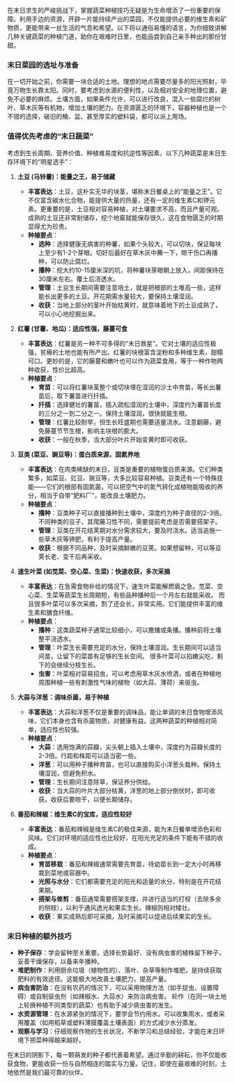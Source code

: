 在末日求生的严峻挑战下，掌握蔬菜种植技巧无疑是为生命增添了一份重要的保障。利用手边的资源，开辟一片能持续产出的菜园，不仅能提供必要的维生素和矿物质，更能带来一丝生活的气息和希望。以下将以通俗易懂的语言，为你细致讲解几种关键蔬菜的种植门道，助你在艰难时日里，也能品尝到自己亲手种出的那份甘甜。

### 末日菜园的选址与准备

在一切开始之前，你需要一块合适的土地。理想的地点需要尽量多的阳光照射，毕竟万物生长靠太阳。同时，要考虑到水源的便利性，以及相对安全的地理位置，避免不必要的麻烦。土壤方面，如果条件允许，可以进行改良，混入一些腐烂的树叶、草木灰等有机物，增加土壤的肥力。在资源匮乏的环境下，容器种植也是一个不错的选择，破旧的桶、盆、甚至厚实的塑料袋，都可以派上用场。

### 值得优先考虑的“末日蔬菜”

考虑到生长周期、营养价值、种植难易度和抗逆性等因素，以下几种蔬菜是末日生存环境下的“明星选手”：

1. **土豆 (马铃薯)：能量之王，易于储藏**

   * **丰富表达**：土豆，这朴实无华的块茎，堪称末日餐桌上的“能量之王”。它不仅富含碳水化合物，能提供大量的热量，还有一定的维生素C和钾元素。更重要的是，土豆相对容易种植，对土壤要求不高，而且产量可观。成熟的土豆还非常耐储存，挖个地窖就能保存很久，这在食物匮乏的时期显得尤为珍贵。
   * **种植要点**：
     * **选种**：选择健康无病害的种薯，如果个头较大，可以切块，保证每块上至少有1-2个芽眼。切好后最好在草木灰中蘸一下，晾干伤口再播种，可以防止腐烂。
     * **播种**：挖大约10-15厘米深的坑，将种薯块芽眼朝上放入，间距保持在30厘米左右。覆土后浇透水。
     * **管理**：土豆生长期间需要注意培土，就是把根部的土堆高一些，这样能长出更多的土豆。开花期需水量较大，要保持土壤湿润。
     * **收获**：当地上部分的茎叶开始枯黄时，就意味着地下的土豆成熟了，可以小心地挖掘出来。
2. **红薯 (甘薯、地瓜)：适应性强，藤蔓可食**

   * **丰富表达**：红薯是另一种不可多得的“末日救星”。它对土壤的适应性极强，贫瘠的土地也能有所产出。红薯的块根富含淀粉和多种维生素，甜糯可口。更妙的是，它的藤蔓和嫩叶也可以作为蔬菜食用，等于一种作物两种收获，性价比超高。
   * **种植要点**：
     * **育苗**：可以将红薯块茎整个或切块埋在湿润的沙土中育苗，等长出薯苗后，取下薯苗进行扦插。
     * **扦插**：选择健壮的薯苗，插入疏松湿润的土壤中，深度约为薯苗长度的三分之一到二分之一。保持土壤湿润，很快就能生根。
     * **管理**：红薯比较耐旱，但生长旺盛期也需要适量浇水。注意翻藤，避免藤蔓节节生根，影响主块根的膨大。
     * **收获**：一般在秋季，当大部分叶片开始变黄时即可收获。
3. **豆类 (菜豆、豌豆等)：蛋白质来源，固氮养地**

   * **丰富表达**：在肉类稀缺的末日，豆类是重要的植物蛋白质来源。它们种类繁多，如菜豆、豇豆、豌豆等，大多比较容易种植。豆类还有一个特殊技能——它们的根部有固氮菌，可以把空气中的氮气转化成植物能吸收的养分，相当于自带“肥料厂”，能改良土壤肥力。
   * **种植要点**：
     * **播种**：豆类种子可以直接播种到土壤中，深度约为种子直径的2-3倍。不同种类的豆子，其爬藤习性不同，需要提前考虑是否需要搭架子。
     * **管理**：豆类在开花结荚期对水分需求较大，要及时浇水。适当追施一些草木灰等钾肥，有利于提高产量。
     * **收获**：根据不同品种，及时采摘鲜嫩的豆荚。如果想留种，可以等豆荚长老、变干后再采收。
4. **速生叶菜 (如苋菜、空心菜、生菜)：快速收获，多次采摘**

   * **丰富表达**：在急需食物补给的情况下，速生叶菜能解燃眉之急。苋菜、空心菜、生菜等蔬菜生长周期短，有些品种播种后一个月左右就能采收。 而且很多叶菜可以多次采摘，割了还会长，非常实用。它们能提供丰富的维生素和膳食纤维。
   * **种植要点**：
     * **播种**：这类蔬菜种子通常比较细小，可以撒播或条播。播种前将土壤整平浇透水。
     * **管理**：叶菜生长需要充足的水分，保持土壤湿润。生长期间可以适当间苗，让留下的菜苗有足够的生长空间。 很多叶菜可以掐嫩尖吃，剩下的会继续分枝生长。
     * **虫害**：叶菜相对容易招虫，可以考虑用草木灰水喷洒，或者在种植地周围种植一些有刺激性气味的植物（如大蒜、薄荷）来驱虫。
5. **大蒜与洋葱：调味杀菌，易于种植**

   * **丰富表达**：大蒜和洋葱不仅是重要的调味品，能让单调的末日食物增添风味，它们本身也含有杀菌物质，对健康有益。这两种蔬菜的种植相对简单，适应性也较强。
   * **种植要点**：
     * **大蒜**：选用饱满的蒜瓣，尖头朝上插入土壤中，深度约为蒜瓣长度的2-3倍。行距和株距可以适当密一些。
     * **洋葱**：可以用种子播种育苗，也可以直接购买小洋葱头栽种。保持土壤湿润，但避免积水。
     * **管理**：生长期间注意除草，保证养分供给。
     * **收获**：当大蒜的叶片大部分枯黄，洋葱的地上部分倒伏时，即可收获。收获后要晾干，以便长期储存。
6. **番茄和辣椒：维生素C的宝库，适应性较好**

   * **丰富表达**：番茄和辣椒是维生素C的极佳来源，能为末日餐单增添色彩和风味。它们对环境的适应性也比较好，在阳光充足的条件下能有不错的收成。
   * **种植要点**：
     * **育苗移栽**：番茄和辣椒通常需要先育苗，待幼苗长到一定大小时再移栽到菜地或容器中。
     * **光照与水分**：它们都需要充足的阳光和适量的水分，特别是在开花结果期。
     * **搭架与修剪**：番茄通常需要搭架支撑，并进行适当的打杈（去除多余的侧枝），以利于通风透光和果实生长。辣椒则相对矮壮。
     * **收获**：果实成熟后即可采摘，及时采摘可以促进后续果实的生长。

### 末日种植的额外技巧

* **种子保存**：学会留种至关重要。选择长势最好、没有病虫害的植株留下种子，妥善干燥保存，以备来年播种。
* **堆肥制作**：利用厨余垃圾（植物性的）、落叶、杂草等制作堆肥，是持续获取肥料的有效途径。这能极大地改善土壤肥力，提高产量。
* **病虫害防治**：在没有农药的情况下，可以采用物理方法（如手捉虫、设置障碍）或自制驱虫剂（如辣椒水、大蒜水）来防治病虫害。 轮作（在同一块土地上轮换种植不同类型的蔬菜）也有助于减少病虫害的发生。
* **水资源管理**：在水源紧张的情况下，要学会节约用水。可以收集雨水，或者采用覆盖（如用稻草或塑料薄膜覆盖土壤表面）的方式减少水分蒸发。
* **观察与学习**：仔细观察作物的生长状况，不断学习和总结经验，才能在末日环境下把菜种得越来越好。

在末日的阴影下，每一颗萌发的种子都代表着希望。通过辛勤的耕耘，你不仅能收获食物，更能收获一份与自然相连的踏实与力量。记住，即使在最艰难的时刻，土地依然是我们最可靠的伙伴。
